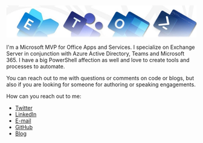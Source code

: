 ![Banner](assets/Metro_v6_Banner_GitHub.jpg)

I'm a Microsoft MVP for Office Apps and Services. I specialize on Exchange Server in conjunction with Azure Active Directory, Teams and Microsoft 365. I have a big PowerShell affection as well and love to create tools and processes to automate.

You can reach out to me with questions or comments on code or blogs, but also if you are looking for someone for authoring or speaking engagements.

How can you reach out to me:
* [Twitter](https://twitter.com/mderooij)
* [LinkedIn](http://nl.linkedin.com/in/michelderooij)
* [E-mail](https://eightwone.com/contact)
* [GitHub](https://github.com/michelderooij)
* [Blog](https://eightwone.com)
